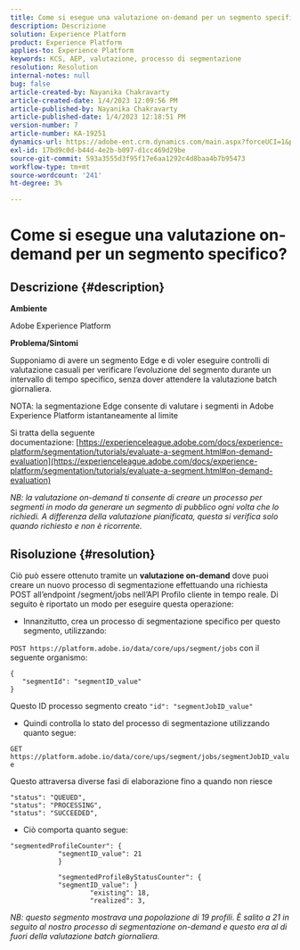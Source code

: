 ```yaml
---
title: Come si esegue una valutazione on-demand per un segmento specifico?
description: Descrizione
solution: Experience Platform
product: Experience Platform
applies-to: Experience Platform
keywords: KCS, AEP, valutazione, processo di segmentazione
resolution: Resolution
internal-notes: null
bug: false
article-created-by: Nayanika Chakravarty
article-created-date: 1/4/2023 12:09:56 PM
article-published-by: Nayanika Chakravarty
article-published-date: 1/4/2023 12:18:51 PM
version-number: 7
article-number: KA-19251
dynamics-url: https://adobe-ent.crm.dynamics.com/main.aspx?forceUCI=1&pagetype=entityrecord&etn=knowledgearticle&id=a480ddad-288c-ed11-81ac-6045bd006a22
exl-id: 17bd9c0d-b44d-4e2b-b097-d1cc469d29be
source-git-commit: 593a3555d3f95f17e6aa1292c4d8baa4b7b95473
workflow-type: tm+mt
source-wordcount: '241'
ht-degree: 3%

---
```


# Come si esegue una valutazione on-demand per un segmento specifico?

## Descrizione {#description}


<b>Ambiente</b>

Adobe Experience Platform

<b>Problema/Sintomi</b>

Supponiamo di avere un segmento Edge e di voler eseguire controlli di valutazione casuali per verificare l’evoluzione del segmento durante un intervallo di tempo specifico, senza dover attendere la valutazione batch giornaliera.

NOTA: la segmentazione Edge consente di valutare i segmenti in Adobe Experience Platform istantaneamente al limite

Si tratta della seguente documentazione: [https://experienceleague.adobe.com/docs/experience-platform/segmentation/tutorials/evaluate-a-segment.html#on-demand-evaluation](https://experienceleague.adobe.com/docs/experience-platform/segmentation/tutorials/evaluate-a-segment.html#on-demand-evaluation)

*NB: la valutazione on-demand ti consente di creare un processo per segmenti in modo da generare un segmento di pubblico ogni volta che lo richiedi. A differenza della valutazione pianificata, questa si verifica solo quando richiesto e non è ricorrente.*


## Risoluzione {#resolution}


Ciò può essere ottenuto tramite un <b>valutazione on-demand</b> dove puoi creare un nuovo processo di segmentazione effettuando una richiesta POST all’endpoint /segment/jobs nell’API Profilo cliente in tempo reale. Di seguito è riportato un modo per eseguire questa operazione:

- Innanzitutto, crea un processo di segmentazione specifico per questo segmento, utilizzando:


`POST https://platform.adobe.io/data/core/ups/segment/jobs` con il seguente organismo:


```
{
   "segmentId": "segmentID_value"
}
```


Questo ID processo segmento creato `"id": "segmentJobID_value"`

- Quindi controlla lo stato del processo di segmentazione utilizzando quanto segue:


`GET https://platform.adobe.io/data/core/ups/segment/jobs/segmentJobID_value`

Questo attraversa diverse fasi di elaborazione fino a quando non riesce




```
"status": "QUEUED",
"status": "PROCESSING",
"status": "SUCCEEDED",
```




- Ciò comporta quanto segue:





```
"segmentedProfileCounter": {
            "segmentID_value": 21
            }

            "segmentedProfileByStatusCounter": {
            "segmentID_value": }
                    "existing": 18,
                    "realized": 3,
```




*NB: questo segmento mostrava una popolazione di 19 profili. È salito a 21 in seguito al nostro processo di segmentazione on-demand e questo era al di fuori della valutazione batch giornaliera.*
